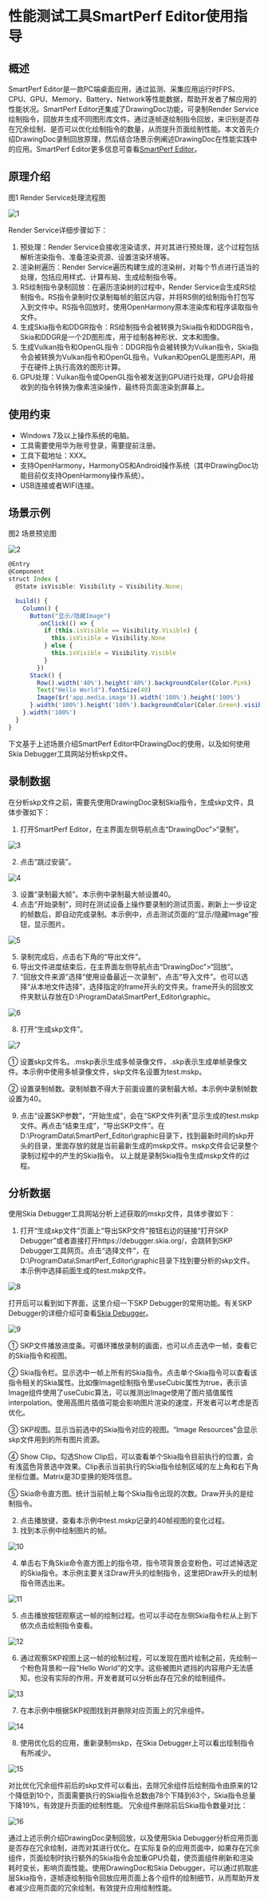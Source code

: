 # 性能测试工具SmartPerf Editor使用指导
## 概述
SmartPerf Editor是一款PC端桌面应用，通过监测、采集应用运行时FPS、CPU、GPU、Memory、Battery、Network等性能数据，帮助开发者了解应用的性能状况。SmartPerf Editor还集成了DrawingDoc功能，可录制Render Service绘制指令，回放并生成不同图形库文件。通过逐帧逐绘制指令回放，来识别是否存在冗余绘制、是否可以优化绘制指令的数量，从而提升页面绘制性能。本文首先介绍DrawingDoc录制回放原理，然后结合场景示例阐述DrawingDoc在性能实践中的应用。SmartPerf Editor更多信息可查看[SmartPerf Editor](https://developer.huawei.com/consumer/cn/doc/AppGallery-connect-Guides/smartperf-tool-overview-0000001581304157)。

## 原理介绍
图1 Render Service处理流程图

![1](./images/editor_render_service.png)

Render Service详细步骤如下：
1. 预处理：Render Service会接收渲染请求，并对其进行预处理，这个过程包括解析渲染指令、准备渲染资源、设置渲染环境等。
2. 渲染树遍历：Render Service遍历构建生成的渲染树，对每个节点进行适当的处理，包括应用样式、计算布局、生成绘制指令等。
3. RS绘制指令录制回放：在遍历渲染树的过程中，Render Service会生成RS绘制指令。RS指令录制时仅录制每帧的脏区内容，并将RS侧的绘制指令打包写入到文件中。RS指令回放时，使用OpenHarmony原本渲染库和程序读取指令文件。
4. 生成Skia指令和DDGR指令：RS绘制指令会被转换为Skia指令和DDGR指令，Skia和DDGR是一个2D图形库，用于绘制各种形状、文本和图像。
5. 生成Vulkan指令和OpenGL指令：DDGR指令会被转换为Vulkan指令，Skia指令会被转换为Vulkan指令和OpenGL指令。Vulkan和OpenGL是图形API，用于在硬件上执行高效的图形计算。
6. GPU处理：Vulkan指令或OpenGL指令被发送到GPU进行处理，GPU会将接收到的指令转换为像素渲染操作，最终将页面渲染到屏幕上。

## 使用约束
- Windows 7及以上操作系统的电脑。
- 工具需要使用华为账号登录，需要提前注册。
- 工具下载地址：XXX。
- 支持OpenHarmony，HarmonyOS和Android操作系统（其中DrawingDoc功能目前仅支持OpenHarmony操作系统）。
- USB连接或者WIFI连接。

## 场景示例
图2 场景预览图

![2](./images/editor_preview.jpg)

```ts
@Entry
@Component
struct Index {
  @State isVisible: Visibility = Visibility.None;

  build() {
    Column() {
      Button("显示/隐藏Image")
        .onClick(() => {
          if (this.isVisible == Visibility.Visible) {
            this.isVisible = Visibility.None
          } else {
            this.isVisible = Visibility.Visible
          }
        })
      Stack() {
        Row().width('40%').height('40%').backgroundColor(Color.Pink)
        Text("Hello World").fontSize(40)
        Image($r('app.media.image')).width('100%').height('100%')
      }.width('100%').height('100%').backgroundColor(Color.Green).visibility(this.isVisible)
    }.width('100%')
  }
}
```
下文基于上述场景介绍SmartPerf Editor中DrawingDoc的使用，以及如何使用Skia Debugger工具网站分析skp文件。

## 录制数据
在分析skp文件之前，需要先使用DrawingDoc录制Skia指令，生成skp文件，具体步骤如下：
1. 打开SmartPerf Editor，在主界面左侧导航点击“DrawingDoc”>“录制”。

![3](./images/editor_transcribe.png)

2. 点击“跳过安装”。

![4](./images/editor_skip_install.png)

3. 设置“录制最大帧”。本示例中录制最大帧设置40。
4. 点击“开始录制”，同时在测试设备上操作要录制的测试页面，刷新上一步设定的帧数后，即自动完成录制。本示例中，点击测试页面的“显示/隐藏Image”按钮，显示图片。

![5](./images/editor_complete.png)

5. 录制完成后，点击右下角的“导出文件”。
6. 导出文件进度结束后，在主界面左侧导航点击“DrawingDoc”>“回放”。
7. “回放文件来源”选择“使用设备最近一次录制”，点击“导入文件”。也可以选择“从本地文件选择”，选择指定的frame开头的文件夹。frame开头的回放文件夹默认存放在D:\ProgramData\SmartPerf_Editor\graphic。

![6](./images/editor_record_source.png)

8. 打开“生成skp文件”。

![7](./images/editor_set_skp.png)

① 设置skp文件名。.mskp表示生成多帧录像文件，.skp表示生成单帧录像文件。本示例中使用多帧录像文件，skp文件名设置为test.mskp。

② 设置录制帧数。录制帧数不得大于前面设置的录制最大帧。本示例中录制帧数设置为40。

9. 点击“设置SKP参数”，“开始生成”，会在“SKP文件列表”显示生成的test.mskp文件。再点击“结束生成”，“导出SKP文件”。在D:\ProgramData\SmartPerf_Editor\graphic目录下，找到最新时间的skp开头的目录，里面存放的就是当前最新生成的mskp文件。mskp文件会记录整个录制过程中的产生的Skia指令。
以上就是录制Skia指令生成mskp文件的过程。

## 分析数据
使用Skia Debugger工具网站分析上述获取的mskp文件，具体步骤如下：
1. 打开“生成skp文件”页面上“导出SKP文件”按钮右边的链接“打开SKP Debugger”或者直接打开https://debugger.skia.org/，会跳转到SKP Debugger工具网页。点击“选择文件”，在D:\ProgramData\SmartPerf_Editor\graphic目录下找到要分析的skp文件。本示例中选择前面生成的test.mskp文件。

![8](./images/editor_mskp.png)

打开后可以看到如下界面，这里介绍一下SKP Debugger的常用功能。有关SKP Debugger的详细介绍可查看[Skia Debugger](https://skia.org/docs/dev/tools/debugger/)。

![9](./images/editor_skia_debugger.jpg)

① SKP文件播放进度条。可循环播放录制的画面，也可以点击选中一帧，查看它的Skia指令和视图。

② Skia指令栏。显示选中一帧上所有的Skia指令。点击单个Skia指令可以查看该指令相关的Skia属性。比如像Image绘制指令里useCubic属性为true，表示该Image组件使用了useCubic算法，可以推测出Image使用了图片插值属性interpolation。使用高图片插值可能会影响图片渲染的速度，开发者可以考虑是否优化。

③ SKP视图。显示当前选中的Skia指令对应的视图。“Image Resources”会显示skp文件用到的所有图片资源。

④ Show Clip。勾选Show Clip后，可以查看单个Skia指令目前执行的位置，会有浅蓝色背景选中效果。Clip表示当前执行的Skia指令绘制区域的左上角和右下角坐标位置。Matrix是3D变换的矩阵信息。

⑤ Skia命令直方图。统计当前帧上每个Skia指令出现的次数。Draw开头的是绘制指令。

2. 点击播放键，查看本示例中test.mskp记录的40帧视图的变化过程。
3. 找到本示例中绘制图片的帧。

![10](./images/editor_frame.jpg)

4. 单击右下角Skia命令直方图上的指令项，指令项背景会变粉色，可过滤掉选定的Skia指令。本示例主要关注Draw开头的绘制指令，这里把Draw开头的绘制指令筛选出来。

![11](./images/editor_skia_instruct.png)

5. 点击播放按钮观察这一帧的绘制过程。也可以手动在左侧Skia指令栏从上到下依次点击绘制指令查看。

![12](./images/editor_draw_process.gif)

6. 通过观察SKP视图上这一帧的绘制过程，可以发现在图片绘制之前，先绘制一个粉色背景和一段“Hello World”的文字。这些被图片遮挡的内容用户无法感知，也没有实际的作用，开发者就可以分析出存在冗余的绘制组件。

![13](./images/editor_redundant_components.png)

7. 在本示例中根据SKP视图找到并删除对应页面上的冗余组件。

![14](./images/editor_delete_code.png)

8. 使用优化后的应用，重新录制mskp，在Skia Debugger上可以看出绘制指令有所减少。

![15](./images/editor_record_again.gif)

对比优化冗余组件前后的skp文件可以看出，去除冗余组件后绘制指令由原来的12个降低到10个，页面需要执行的Skia指令总数由78个下降到63个，Skia指令总量下降19%，有效提升页面的绘制性能。
冗余组件删除前后Skia指令数量对比：

![16](./images/editor_instruct_comparison.png)

通过上述示例介绍DrawingDoc录制回放，以及使用Skia Debugger分析应用页面是否存在冗余绘制，进而对其进行优化。在实际复杂的应用页面中，如果存在冗余组件，页面绘制时执行额外的Skia指令会加重GPU负载，使页面组件刷新和渲染耗时变长，影响页面性能。使用DrawingDoc和Skia Debugger，可以通过抓取底层Skia指令，逐帧逐绘制指令回放应用页面上各个组件的绘制细节，从而帮助开发者减少应用页面的冗余绘制，有效提升应用绘制性能。



